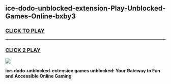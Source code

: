 
## ice-dodo-unblocked-extension-Play-Unblocked-Games-Online-bxby3
<h3>
<a href="https://premium76.site?title=ice-dodo-unblocked-extension&ref=25A">CLICK TO PLAY</a></h3>
<hr>

<h3>
<a href="https://premium76.site?title=ice-dodo-unblocked-extension&ref=25A">CLICK 2 PLAY</a>
  
</h3>

<a href="https://premium76.site?title=ice-dodo-unblocked-extension&ref=25A"><img src="https://clearcache.store/games.png"></a>


**ice-dodo-unblocked-extension games unblocked: Your Gateway to Fun and Accessible Online Gaming**
